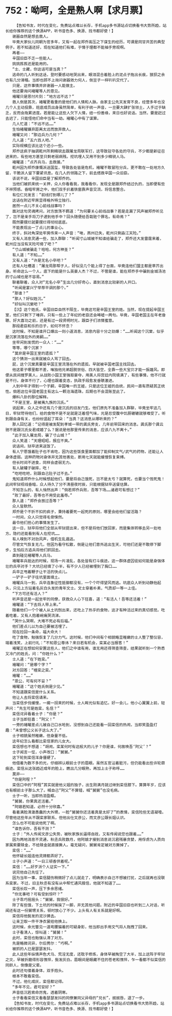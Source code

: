 # 752：呦呵，全是熟人啊【求月票】
        【告知书友，时代在变化，免费站点难以长存，手机app多书源站点切换看书大势所趋，站长给你推荐的这个换源APP，听书音色多、换源、找书都好使！】
       谢器自然是想去救人。
       毕竟大家伙儿同朝为官多年，又有一起在郑乔高压之下谋生的经历，可谓是同甘共苦的典型例子。若不知道还好，现在知道他们有难，于情于理都不能袖手旁观啊。
       再者——
       辛国旧臣不乏一些能人。
       挑挑拣拣还是能用的。
       “士、士藏，你这话可是当真？”
       逃命的几人听到这话，登时要感动地哭出来，眼泪混合着脸上的泥点子拖出长痕，狼狈之余也有几分滑稽。当即也顾不上询问谢器效力何人，倒豆子一样叭叭交代了。
       只是，这件事情并非谢器一人能做主。
       他还要询问褚曜等人的意见。
       褚曜只是思忖片刻：“地方远不远？”
       救人倒是其次，褚曜更看重的是他们的人情和人脉。自家主公先天发育不良，经营多年也没几个人主动投靠，班底成员出身虽然简单，有利于统一声音，一旦要大肆扩张领土，人手过于缺乏，反而会拖累进度。若是能让这些人欠下人情，结一份善缘，来日也好说话。当然，要是赶过去迟了，只能怪他们命中当有一劫。褚曜心中有了谋算。
       几人忙道：“不远不远……”
       生怕褚曜嫌弃距离太远而放弃救人。
       褚曜又问：“那边兵力几何？”
       几人道：“五六百人吧。”
       实际规模应该比这个还小一些。
       郑乔这疯子抽调乾州所剩精锐去跟屠龙局联军打，这导致驻守各处的守兵，不少都是新征召进来的，有些地方甚至只剩老弱病残。挖坑埋人又用不到多少精锐人马。
       褚曜道：“点齐兵马，去救援。”
       乾州因为郑乔康慨派送国玺，导致各处皆是危机，褚曜不敢冒险分兵，更不敢在一处地方久留，干脆派人留下要紧讯息。在几人的领路之下，前去搭救辛国一众旧臣。
       该说不说，辛国旧臣是了解郑乔的。
       当他们被抓来统一关押，众人你看看我，我看看你，发现全是跟郑乔结过仇的，当即便有些不祥预感。昏暗牢房之中，他们双手扒着铁窗靠声音交流，将信息整合。
       有位仁兄发言：“前线打到哪儿了？”
       这话在附近牢房显得格外特立独行。
       居然一点儿不关心前线战事吗？
       面对这句灵魂拷问，对方放荡不羁道：“为何要关心前线战事？若是走漏了风声被郑乔听见了，岂不是亲手将刀子递到他手中？回头随便给吾栽赃个罪名，有命焉？”
       既然要摆烂就要摆烂得彻彻底底。
       不能表现出一丁点儿的事业心。
       终于，斜对角深处牢房传来一人声音：“唉，燕州已失，乾州只剩淼江天险。”
       又有人消息灵通一些，加入群聊：“听闻寸山城被不知谁给骗走了，郑乔还大发雷霆来着，乾州应当没有天险可倚了吧？”
       “寸山城被骗走？哈哈，何方神圣？”
       有人道：“不知……”
       又有人道：“许是无名小卒吧？”
       还有人吐槽道：“屠龙局那帮子人，好似没几个能上得了台面，毕竟连他们盟主都是草芥出身。听命这么一个人，底下的能是什么英豪人杰？不过，不管是谁，能在郑乔手中骗到金城汤池的寸山城也是不容易。”
       聊着聊着，众人对“无名小卒”生出几分好奇心，直到消息比较新的人开口。
       “听闻是宴兴宁举荐平调的那个。”
       “那谁？”
       “那人？好似姓沉。”
       “好似叫沉棠吧？”
       【沉】这个姓氏，辛国旧臣自然不陌生，毕竟这可是辛国王室的姓。当然，现在提起辛国王室，他们只剩下了唾弃。只有一些上了年纪的老臣还会唏嘘一两句。毕竟，辛国老国主在年老昏聩、好大喜功之前，还是有过一段贤明时光，跟臣子们浓情蜜意。
       那段君臣和乐的日子，如何不怀念？
       这时候，不知是谁开口爆出一则小道消息，消息内容十分之劲爆：“……听闻这个沉棠，似乎是沉家流落在外的男嗣……”
       坐牢闲到发慌的一众人：“……”
       等等，哪个沉家？
       “莫非是辛国王室的遗孤？”
       这个猜测一出来就被众人骂了回去。
       屁，这个沉棠真要是辛国王室流落在外的遗孤，早就被辛国老国主找回去。
       他这辈子哪里都不差，唯独他兄弟超脱世俗、四大皆空，全靠一些大宝贝才能一振雄风。即便从民间搜罗美人，从战败小国王室强取豪夺，用美人将宫廷内院填满了，有些事情，他不行就是不行。身体不行了，心理也跟着变态，执政手段愈发昏聩激进。
       人到中年才得到一个子嗣，辛国唯一的王姬，只是这位王姬的血统，民间一直有质疑其正统性。倘若这位辛国老国主有这么一颗沧海遗珠，后期也不会混账至此了。
       爆料八卦的那位解释。
       “不是王室，是被夷九族的沉氏。”
       说起来，众人之中还有几个是沉氏的旧友门生。他们原先不准备加入群聊，毕竟坐牢这几日，牢狱苛待他们，给的食物不是不足就是泛着怪气味，光是忍受腹中饥肠辘辘就够难受了。听到跟自身有关，也纷纷竖起了耳朵：“当真？这消息从哪听来的？”
       那人回忆道：“记得是被发配到孝城一带的龚氏旁支，几年前带回来的消息。龚氏那个龚云驰不是跟沉氏女君成婚了么？据说是他那里传来的消息，应该八九不离十。”
       “此子加入屠龙局，骗了寸山城？”
       众人笑道：“天理昭昭，报应不爽。”
       说话间，狱卒进来送饭了。
       有人宁愿饿着肚子也不肯吃，因为这些饭食里面都加了能抑制文气/武气的药物，还能让人身体虚弱。这种药物对身体并无其他害处，断用七天就能缓慢恢复束缚。
       但长时间不进食，同样会虚弱无力。
       有人破罐子破摔，吃！
       “吃吧吃吧，别跟自己肚子过不去。”
       鬼知道郑乔什么时候想起他们，要是将自己饿死，岂不是太亏？就算死，也要当个饱死鬼！此间牢狱视线昏暗，众人待久了分不清昼夜时辰，只能根据狱卒送餐估算。
       不知怎么的，有人悄然出声：“倘若郑乔兵败，吾等下场……诸君可有想过？”
       “败了最好，吾等也不用受此羞辱。”
       那人道：“郑乔会放过吾等？”
       众人皆默然。
       郑乔是个不折不扣的疯子，秉持着要死一起死的原则，哪里会给他们留活路？
       一时间，众人只觉得毛骨悚然。
       最令他们担心的事情发生了。
       这一日，狱卒将他们全部从牢狱提出来，但不是将他们放回家，而是集体转移去另一处地方。隐约还能看到有人在挖坑……
       有人嗅到不对劲风声，借机生乱遁逃。
       尽管文气恢复无几，但因为看守松散，倒是让他们意外逃出生天，可他们还是不敢停下脚步，生怕后方追兵将他们抓回去。
       直到碰见褚曜等人兵马。
       褚曜率兵抵达的时候，现场一片凌乱，各处皆有打斗痕迹。这一群体虚囚徒如何能是身强体壮的兵卒对手？大坑已经填了小半，有不少人已经被埋到了胸口……
       兵卒正甩着鞭子让干活的快点儿。
       一铲子一铲子往坑里面填土。
       褚曜兵马一到，兵卒连象征性抵御都没有，一个个吓得望风而逃。坑底众人听到动静抬起头，只见上方站着名灰白头发的青年文士。文士穿着朴素，气质却一等一上佳。
       “下方可还有活人？”
       听声音还是一起坐牢的同僚，获救众人心下狂喜，道：“有活人！吾等还活着！”
       褚曜道：“下去将人带上来。”
       随着他们一个个被人从土坑刨出来，还吃上了热乎的食物，这才有种活过来的真切感觉。吃着吃着，又有人抱着碗痛哭流涕。
       “哭什么哭啊，大难不死必有后福。”
       他们差点儿以为自己要被活埋了。
       现在捡回一条命，福大命大！
       吃了食物，勉强恢复了几分力气。这时候，他们中间有个相貌略显稚嫩的士人整了整仪容，端着浅笑，上前行礼：“不知恩公尊讳？来日若有机会，栾某必当报答！”
       褚曜正在想如何安置这些人，他们之中谁有用，谁无用还得筛查筛查，结果就听到一个熟悉又冷门的姓氏，问：“你姓什么？”
       士人道：“在下姓栾。”
       褚曜问：“是哪个字？”
       对方回答：“檀栾之栾。”
       褚曜：“……”
       “恩公，可有何不妥？”
       褚曜道：“这个姓氏倒是少见。”
       不知道跟栾信是什么关系。
       他让人去将栾信请来。
       当栾信步伐缓慢，一瘸一拐来的时候，士人眸光似有追忆。好一会儿，他小心翼翼上前，轻声问：“先生可是姓栾，名信？”
       栾信诧异看着士子：“你是？”
       士子当即狂喜：“阿父！”
       一旁的褚曜差点儿被自己口水呛到，没想到自己还能看一回栾信的热闹，当即笑盈盈打趣：“未曾想公义长子这么大了。”
       士子相貌虽然稚嫩，但身量不低。
       这年纪怎么看都比栾信家的儿女大。
       栾信想也不想道：“胡闹，栾某何时有这般大的儿子？你是谁，何故唤吾‘阿父’？”
       士子闻言一怔，小声改口：“舅舅。”
       这下轮到栾信浑身僵硬了。
       他借着为数不多的光，仔细辨认眼前士子的眉眼。虽然五官沾着脏污，但仍能看出些许轮廓痕迹。栾信从这张趋近成年的脸上，瞧出几分眼熟，再加上士子称呼……
       莫非——
       “你是阿程？”
       栾信口中的“阿程”其实就是他义姐的独子，出生刚满月就过继到栾信膝下。算算年岁，应该也有眼前士子那么大了。喊自己“阿父”不算错，喊“舅舅”也没毛病。
       士子一听，当即热泪盈眶。
       “舅舅，你果真还活着。”
       “阿娘若知道，必然十分欣喜。”
       看着满脸清澈愚蠢的大外甥，一脸“舅舅你还活着真是太好了”的表情，栾信险些无语凝噎。尽管他这些年从不跟栾家联系，但他出仕文彦公，而文彦公跟长姐认识。
       怎么也不可能说他死了啊。
       “谁告诉你，吾有不测？”
       士子：“外人传闻文彦公失势，被秋家族长逼得自戕，又有传闻说您也跟着……”
       因为两地消息不灵通，秋丞兵败数月，他阿娘才接到消息说沉君残暴贪婪，用俘虏为人质向家属索要赎金，不给赎金就直接撕人。毫无疑问，舅舅肯定被对方撕掉了。
       栾信：“……”
       他怀疑长姐连他灵牌都弄好了。
       士子小声道：“一日三顿香供着呢。”
       栾信：“……好歹派个人证实一下。”
       说完他自己先怔了。
       因为当年一事，栾信腿伤稍微好了点儿就走了，明确表示自己不想被打扰，之后就再也没联系栾家。不过，旧主秋丞有没有从中帮忙通风报信，他就不知道了……
       栾信长叹一声，压下多余思绪。
       “你无事吧？可有受到惊吓？”
       士子乖巧摇摇头：“舅舅，我很好。”
       除了有些饿，下土坑的时候挨了一脚，并无其他问题。附近的辛国旧臣也听到二人对话，听闻还有这一份舅甥关系，顿时放心了不少。上头有人有关系就是好啊。
       栾信将他鬓发的泥沙拂去。
       让亲卫取一件干净衣裳给他换上。
       这时候，余光瞥见一道弯腰猫着的可疑身影，他当即出手用文气将人拖拽了回来。
       士子看清人，惊叫道：“舅舅！”
       此时，栾信也勉强认清了对方。
       先是略微诧异，尔后莞尔：“巧啊。”
       被抓的人已是瑟瑟发抖。
       此人这些年纵情声色犬马、荒淫无度，还耽于修炼，身体早被掏空了大半，加上这阵子牢狱之灾，早被折磨得形容憔悴，鬓发灰白。眉眼间是眼藏不住的苍老和憔悴，乍一看都不似栾信的同龄人，倒像是父辈。
       此时还句偻着身体，双手抱头。
       根本不敢看栾信。
       不过，他化成灰，栾信都记得。
       “多年不见，君可安好？”
       声音低沉若索命厉鬼，透着阴寒。
       士子看看栾信又看看瑟瑟发抖的同僚兼同父异母的“兄长”，抿抿唇，退了一步。
       【告知书友，时代在变化，免费站点难以长存，手机app多书源站点切换看书大势所趋，站长给你推荐的这个换源APP，听书音色多、换源、找书都好使！】